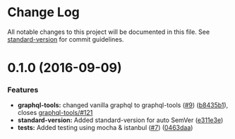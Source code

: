 # Change Log

All notable changes to this project will be documented in this file. See [standard-version](https://github.com/conventional-changelog/standard-version) for commit guidelines.

<a name="0.1.0"></a>
# 0.1.0 (2016-09-09)


### Features

* **graphql-tools:** changed vanilla graphql to graphql-tools ([#9](https://github.com/DxCx/webpack-apollo-server/issues/9)) ([b8435b1](https://github.com/DxCx/webpack-apollo-server/commit/b8435b1)), closes [graphql-tools/#121](https://github.com/DxCx/webpack-apollo-server/issues/121)
* **standard-version:** Added standard-version for auto SemVer ([e311e3e](https://github.com/DxCx/webpack-apollo-server/commit/e311e3e))
* **tests:** Added testing using mocha & istanbul ([#7](https://github.com/DxCx/webpack-apollo-server/issues/7)) ([0463daa](https://github.com/DxCx/webpack-apollo-server/commit/0463daa))
